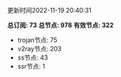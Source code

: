 更新时间2022-11-19 20:40:31

**总订阅: 73**
**总节点: 978**
**有效节点: 322**
- trojan节点: 75
- v2ray节点: 203
- ss节点: 43
- ssr节点: 1
